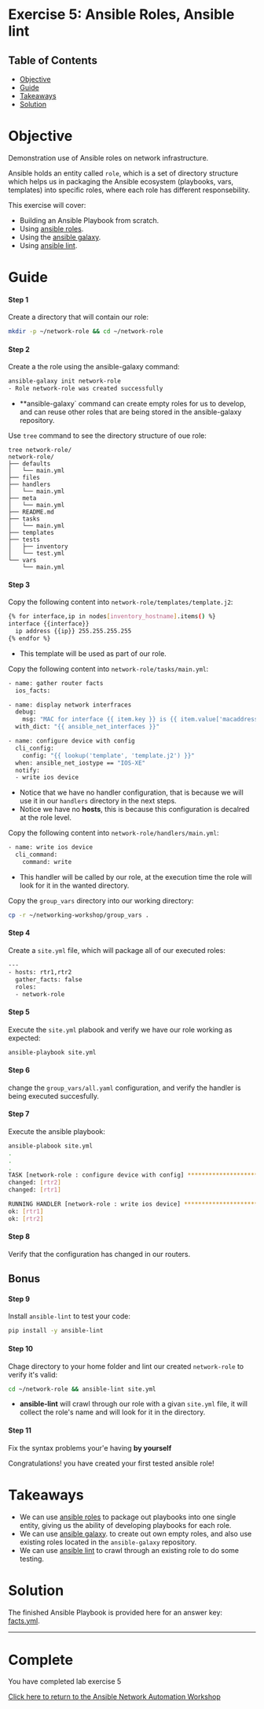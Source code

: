 
# Exercise 5: Ansible Roles, Ansible lint

## Table of Contents

- [Objective](#objective)
- [Guide](#guide)
- [Takeaways](#takeaways)
- [Solution](#solution)

# Objective

Demonstration use of Ansible roles on network infrastructure.

Ansible holds an entity called `role`, which is a set of directory structure which helps us in packaging the Ansible ecosystem (playbooks, vars, templates) into specific roles, where each role has different responsebility. 

This exercise will cover:
- Building an Ansible Playbook from scratch.
- Using [ansible roles](https://docs.ansible.com/ansible/latest/user_guide/playbooks_reuse_roles.html).
- Using the [ansible galaxy](https://galaxy.ansible.com/).
- Using [ansible lint](https://docs.ansible.com/ansible-lint/).

# Guide

#### Step 1 

Create a directory that will contain our role: 

```bash 
mkdir -p ~/network-role && cd ~/network-role
```

#### Step 2 

Create a the role using the ansible-galaxy command: 

```bash 
ansible-galaxy init network-role 
- Role network-role was created successfully
```

* **ansible-galaxy` command can create empty roles for us to develop, and can reuse other roles that are being stored in the ansible-galaxy repository.

Use `tree` command to see the directory structure of oue role: 

```
tree network-role/
network-role/
├── defaults
│   └── main.yml
├── files
├── handlers
│   └── main.yml
├── meta
│   └── main.yml
├── README.md
├── tasks
│   └── main.yml
├── templates
├── tests
│   ├── inventory
│   └── test.yml
└── vars
    └── main.yml
```

#### Step 3 

Copy the following content into `network-role/templates/template.j2`: 

```bash 
{% for interface,ip in nodes[inventory_hostname].items() %}
interface {{interface}}
  ip address {{ip}} 255.255.255.255
{% endfor %}
```

* This template will be used as part of our role. 

Copy the following content into ```network-role/tasks/main.yml```:

```bash 
- name: gather router facts
  ios_facts:

- name: display network interfraces 
  debug: 
    msg: "MAC for interface {{ item.key }} is {{ item.value['macaddress'] }} for host {{ ansible_net_hostname }}"
  with_dict: "{{ ansible_net_interfaces }}"

- name: configure device with config 
  cli_config:
    config: "{{ lookup('template', 'template.j2') }}"
  when: ansible_net_iostype == "IOS-XE"
  notify:
  - write ios device
```

* Notice that we have no handler configuration, that is because we will use it in our `handlers` directory in the next steps.
* Notice we have no **hosts**, this is because this configuration is decalred at the role level. 

Copy the following content into `network-role/handlers/main.yml`:  

```bash 
- name: write ios device
  cli_command:
    command: write
```

* This handler will be called by our role, at the execution time the role will look for it in the wanted directory. 

Copy the `group_vars` directory into our working directory: 

```bash 
cp -r ~/networking-workshop/group_vars .
```

#### Step 4 

Create a `site.yml` file, which will package all of our executed roles: 

```bash 
---
- hosts: rtr1,rtr2
  gather_facts: false
  roles:
  - network-role
```

#### Step 5 

Execute the `site.yml` plabook and verify we have our role working as expected: 

```bash 
ansible-playbook site.yml 
```

#### Step 6 

change the `group_vars/all.yaml` configuration, and verify the handler is being executed succesfully.

#### Step 7 

Execute the ansible playbook:

```bash 
ansible-plabook site.yml 
.
.
.
TASK [network-role : configure device with config] *******************************************************************************************************************************************
changed: [rtr2]
changed: [rtr1]

RUNNING HANDLER [network-role : write ios device] ********************************************************************************************************************************************
ok: [rtr1]
ok: [rtr2]
```

#### Step 8 

Verify that the configuration has changed in our routers.

## Bonus 

#### Step 9 

Install `ansible-lint` to test your code: 

```bash 
pip install -y ansible-lint 
```

#### Step 10 

Chage directory to your home folder and lint our created `network-role` to verify it's valid: 

```bash 
cd ~/network-role && ansible-lint site.yml
```

* **ansible-lint** will crawl through our role with a givan `site.yml` file, it will collect the role's name and will look for it in the directory. 

#### Step 11

Fix the syntax problems your'e having **by yourself**

Congratulations! you have created your first tested ansible role!

# Takeaways

-  We can use [ansible roles](https://docs.ansible.com/ansible/latest/user_guide/playbooks_reuse_roles.html) to  package out playbooks into one single entity, giving us the ability of developing playbooks for each role. 
- We can use [ansible galaxy](https://galaxy.ansible.com/). to create out own empty roles, and also use existing roles located in the `ansible-galaxy` repository. 
- We can use [ansible lint](https://docs.ansible.com/ansible-lint/) to crawl through an existing role to do some testing. 

# Solution

The finished Ansible Playbook is provided here for an answer key: [facts.yml](facts.yml).

---

# Complete

You have completed lab exercise 5

[Click here to return to the Ansible Network Automation Workshop](../README.md)
